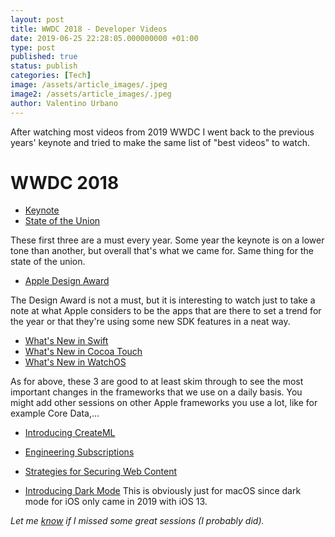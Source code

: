 ```yaml
---
layout: post
title: WWDC 2018 - Developer Videos
date: 2019-06-25 22:28:05.000000000 +01:00
type: post
published: true
status: publish
categories: [Tech]
image: /assets/article_images/.jpeg
image2: /assets/article_images/.jpeg
author: Valentino Urbano
---
```


After watching most videos from 2019 WWDC I went back to the previous years' keynote and tried to make the same list of "best videos" to watch.

# WWDC 2018

- [Keynote][0]
- [State of the Union][1]

These first three are a must every year. Some year the keynote is on a lower tone than another, but overall that's what we came for. Same thing for the state of the union.

- [Apple Design Award][2]

The Design Award is not a must, but it is interesting to watch just to take a note at what Apple considers to be the apps that are there to set a trend for the year or that they're using some new SDK features in a neat way.

- [What's New in Swift][3]
- [What's New in Cocoa Touch][4]
- [What's New in WatchOS][6]

As for above, these 3 are good to at least skim through to see the most important changes in the frameworks that we use on a daily basis. You might add other sessions on other Apple frameworks you use a lot, like for example Core Data,...

- [Introducing CreateML][5]
- [Engineering Subscriptions][7]
- [Strategies for Securing Web Content][8]

- [Introducing Dark Mode][9]
  This is obviously just for macOS since dark mode for iOS only came in 2019 with iOS 13.

_Let me [know][10] if I missed some great sessions (I probably did)._

[0]: https://developer.apple.com/wwdc18/101
[1]: https://developer.apple.com/wwdc18/102
[2]: https://developer.apple.com/wwdc18/103
[3]: https://developer.apple.com/wwdc18/401
[4]: https://developer.apple.com/wwdc18/202
[5]: https://developer.apple.com/wwdc18/703
[6]: https://developer.apple.com/wwdc18/206
[7]: https://developer.apple.com/wwdc18/705
[8]: https://developer.apple.com/wwdc18/207
[9]: https://developer.apple.com/wwdc18/210
[10]: /contact
